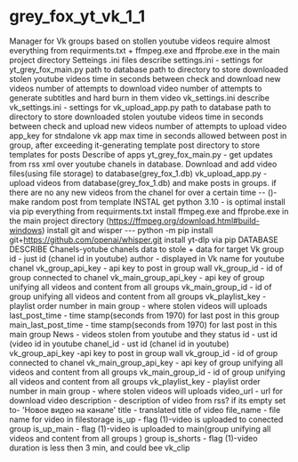 # grey_fox_yt_vk_1_1
Manager for Vk groups based on stollen youtube videos
require almost everything from requirments.txt + ffmpeg.exe and ffprobe.exe in the main project directory
Setteings .ini files describe
settings.ini - settings for yt_grey_fox_main.py
  path to database
  path to directory to store downloaded stolen youtube videos
  time in seconds between check and download new videos 
  number of attempts to download video
  number of attempts to generate  subtitles and hard burn in them video
vk_settings.ini describe
vk_settings.ini - settings for vk_upload_app.py
  path to database
  path to directory to store downloaded stolen youtube videos
  time in seconds between check and upload new videos
  number of attempts to upload video
  app_key for stndalone vk app
  max time in seconds allowed between post in group, after exceeding it-generating template post
  directory to store templates for posts
Describe of apps
yt_grey_fox_main.py - get updates from rss xml over youtube chanels in database. Download and add video files(using file storage) to database(grey_fox_1.db)
vk_upload_app.py - upload videos from database(grey_fox_1.db) and make posts in groups. if there are no any new videos from the chanel for over a certain time -<so no new posts in Vk group>-  ()-make random post from template
INSTAL
get python 3.10 - is optimal
install via pip everything from requirments.txt
install ffmpeg.exe and ffprobe.exe in the main project directory (https://ffmpeg.org/download.html#build-windows)
install git and wisper --- python -m pip install git+https://github.com/openai/whisper.git
install yt-dlp via pip
DATABASE DESCRIBE
Chanels-yotube chanels data to stole + data for target Vk group
  id - just id (chanel id in youtube)
  author - displayed in Vk name for youtube chanel
  vk_group_api_key - api key to post in group wall
  vk_group_id - id of group connected to chanel 
  vk_main_group_api_key - api key of group unifying all videos and content from all groups 
  vk_main_group_id - id of group unifying all videos and content from all groups 
  vk_playlist_key - playlist order number in main group - where stolen videos will uploads
  last_post_time - time stamp(seconds from 1970) for last post in this group
  main_last_post_time - time stamp(seconds from 1970) for last post in this main group
News - videos stolen from youtube and they status
  id - ust id (video id in youtube
  chanel_id - ust id (chanel id in youtube)
  vk_group_api_key -api key to post in group wall
  vk_group_id - id of group connected to chanel 
  vk_main_group_api_key - api key of group unifying all videos and content from all groups 
  vk_main_group_id - id of group unifying all videos and content from all groups
  vk_playlist_key - playlist order number in main group - where stolen videos will uploads
  video_url - url for download video
  description - description of video from rss? if its empty set to-   'Новое видео на канале'
  title - translated title of video 
  file_name - file name for video in filestorage
  is_up - flag (1)-video is uploaded to conected group 
  is_up_main - flag (1)-video is uploaded to main(group unifying all videos and content from all groups ) group 
  is_shorts - flag (1)-video duration is less then 3 min, and could bee vk_clip
